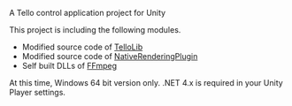 A Tello control application project for Unity

This project is including the following modules.
* Modified source code of [TelloLib](https://github.com/Kragrathea/TelloLib)
* Modified source code of [NativeRenderingPlugin](https://bitbucket.org/Unity-Technologies/graphicsdemos/src/default/NativeRenderingPlugin/)
* Self built DLLs of [FFmpeg](https://www.ffmpeg.org/)

At this time, Windows 64 bit version only.
.NET 4.x is required in your Unity Player settings.
